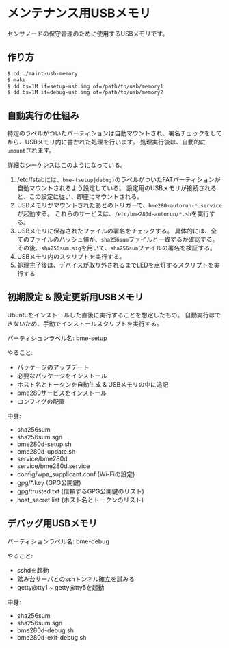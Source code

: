 # メンテナンス用USBメモリ

センサノードの保守管理のために使用するUSBメモリです。

## 作り方
```bash
$ cd ./maint-usb-memory
$ make
$ dd bs=1M if=setup-usb.img of=/path/to/usb/memory1
$ dd bs=1M if=debug-usb.img of=/path/to/usb/memory2
```

## 自動実行の仕組み
特定のラベルがついたパーティションは自動マウントされ、署名チェックをしてから、USBメモリ内に書かれた処理を行います。
処理実行後は、自動的に`umount`されます。

詳細なシーケンスはこのようになっている。

1. /etc/fstabには、`bme-(setup|debug)`のラベルがついたFATパーティションが自動マウントされるよう設定している。
   設定用のUSBメモリが接続されると、この設定に従い、即座にマウントされる。
2. USBメモリがマウントされたあとのトリガーで、`bme280-autorun-*.service`が起動する。
   これらのサービスは、`/etc/bme280d-autorun/*.sh`を実行する。
3. USBメモリに保存されたファイルの署名をチェックする。
   具体的には、全てのファイルのハッシュ値が、`sha256sum`ファイルと一致するか確認する。
   その後、`sha256sum.sig`を用いて、`sha256sum`ファイルの署名を検証する。
4. USBメモリ内のスクリプトを実行する。
5. 処理完了後は、デバイスが取り外されるまでLEDを点灯するスクリプトを実行する
   
   
## 初期設定 & 設定更新用USBメモリ
Ubuntuをインストールした直後に実行することを想定したもの。
自動実行はできないため、手動でインストールスクリプトを実行する。

パーティションラベル名: bme-setup

やること:
- パッケージのアップデート
- 必要なパッケージをインストール
- ホスト名とトークンを自動生成 & USBメモリの中に追記
- bme280サービスをインストール
- コンフィグの配置

中身:
- sha256sum
- sha256sum.sgn
- bme280d-setup.sh
- bme280d-update.sh
- service/bme280d
- service/bme280d.service
- config/wpa_supplicant.conf  (Wi-Fiの設定)
- gpg/*.key  (GPG公開鍵) 
- gpg/trusted.txt  (信頼するGPG公開鍵のリスト) 
- host_secret.list  (ホスト名とトークンのリスト)


## デバッグ用USBメモリ
パーティションラベル名: bme-debug

やること:
- sshdを起動
- 踏み台サーバとのsshトンネル確立を試みる
- getty@tty1 ~ getty@tty5を起動

中身:
- sha256sum
- sha256sum.sgn
- bme280d-debug.sh
- bme280d-exit-debug.sh
